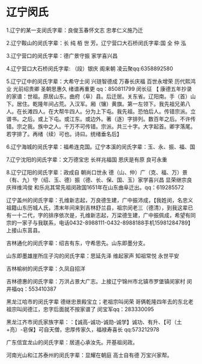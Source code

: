 # 辽宁闵氏

1.辽宁的某一支闵氏字辈：良俊玉春怀文志 忠孝仁义施乃迁

2.辽宁鞍山的闵氏字辈：长 纯 栢 世 芳。辽宁营口大石桥闵氏字辈:国 全 仲 泓

3.辽宁营口的闵氏字辈：德广景守振 家学喜兴昌

4.辽宁营口大石桥闵氏字辈: （段）银庆 阁来朝 凌云聚qq:6358892580

5.辽宁辽中的闵氏字辈：大希守士闵 兴琏智德成 万春长庆福 百世永增荣 历代熙鸿业 光前绍贵卿 圣朝思惠久 绪谱再重更 qq：850811799  闵长征 【 康德五年抄录的家谱：世祖。原居山东。曲府（阜）县。后迁居。关东省。辽阳南。手（首）山下。居住。乾隆年间占荒。入汉军。厢（镶）黄旗。第一左领下。我先祖兄弟八人。在长滩四人。在大帮牛四人。分为上下屯。我先祖。恐怕后人。传错宗派。立谱书。之后。或上下屯。或江东。或边外。著（逐）字排列。数百年之后。不许传错。宗之我。族中之人。千万不可传错。宗派。共三十字。大字起首。卿字落尾。若字排了。再绪（续）可也。诗曰。统绪垂名后】   

6.辽宁海城的闵氏字辈：福希连克国。辽宁本溪的闵氏字辈：玉、永、振、福、国

7.辽宁沈阳的闵氏字辈：文万德宝忠 长祥兆福国 恩庆是有原 良可永重

8.辽宁辽阳的闵氏字辈：政成自 朝尚口世永 德（山、仲）广（克、福、万）景（有、九）守（绍、玉、德）振（德、长、保、国、玉）家学喜兴昌 显荣继宗良 庆祥维鸿俊 和乐兆其常先祖闵政国1651年在山东曲阜迁出。qq：619285572

辽宁盖州的闵氏字辈：孔维新志起，万良德生建，广中振沛成，【我姓闵，名忠义祖籍山东历城人氏，清末年间来到吉林舒兰县，祖宗闵老三（德清），到我这辈已有一十二代，字的排序依次是，孔维新志起，万梁德生建，广中振佩成，希望有同宗的一家子与我联系，电话0432-8988111-0432-8988188手机15981284789】上接山东莒县。

 

吉林通化的闵氏字辈：绍吉有东，守希思先。山东即墨分支。

山东即墨雄崖所庄子沟的闵氏字辈：思延先泽 维起家声 知祖常悦 永世平安

吉林榆树的闵氏字辈：久凤自招洋

吉林德惠的闵氏字辈：万洪占景大广志。上接辽宁锦州市北镇市罗堡镇闵家村 闵井福qq：553410387

黑龙江哈市的闵氏字辈 德继忠景殿宝立；老祖宗叫闵荣 哥俩乾隆四年去的东北老祖宗叫闵德江，忠字后面就不按家谱了 闵宝军qq：283330095

黑龙江齐市闵氏家族字辈：：【诚高-诚功-诚勋-诚学】诚功、有升、【可（土+亮）-皂保】可自天僧，忠厚传家久，福禄寿喜长 qq:573212978

广东信宜龙山的闵氏字辈：居道心承汝先。开基祖闵政。

河南光山和江苏泰州的闵氏字辈：显耀在朝庭 高士自有德 万宝兴家帮。